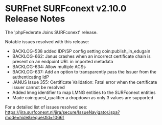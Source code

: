 # SURFnet SURFconext v2.10.0 Release Notes #

The 'phpFederate Joins SURFconext' release.

Notable issues resolved with this release:
* BACKLOG-538 added IDP/SP config setting coin:publish_in_edugain
* BACKLOG-662: Janus crashes when an incorrect certificate chain is present on an endpoint URL in imported metadata
* BACKLOG-634: Allow multiple ACSs
* BACKLOG-637: Add an option to transparently pass the Issuer from the authenticating IdP
* JANUS Issue 355: Certificate Validation: Fatal error when the certificate issuer cannot be resolved
* Added lmng identifier to map LMNG entities to the SURFconext entities
* Made coin:guest_qualifier a dropdown as only 3 values are supported

For a detailed list of issues resolved see:
https://jira.surfconext.nl/jira/secure/IssueNavigator.jspa?mode=hide&requestId=10661
